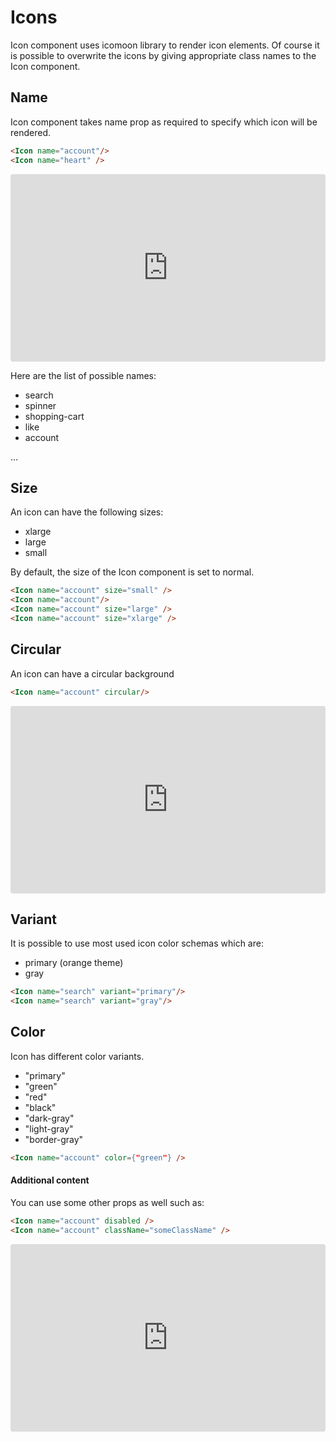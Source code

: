 # Icons
Icon component uses icomoon library to render icon elements. Of course it is possible to overwrite the icons by giving appropriate class names to the Icon component.

## Name
Icon component takes name prop as required to specify which icon will be rendered. 

```html
<Icon name="account"/>
<Icon name="heart" />
```

<iframe src="https://codesandbox.io/embed/summer-feather-37cl6?fontsize=14" title="summer-feather-37cl6" allow="geolocation; microphone; camera; midi; vr; accelerometer; gyroscope; payment; ambient-light-sensor; encrypted-media" style="width:100%; height:300px; border:0; border-radius: 4px; overflow:hidden;" sandbox="allow-modals allow-forms allow-popups allow-scripts allow-same-origin"></iframe>

Here are the list of possible names:

- search
- spinner
- shopping-cart
- like
- account

...

## Size
An icon can have the following sizes:
- xlarge
- large
- small

By default, the size of the Icon component is set to normal.

```html
<Icon name="account" size="small" />
<Icon name="account"/>
<Icon name="account" size="large" />
<Icon name="account" size="xlarge" />
```

## Circular
An icon can have a circular background

```html
<Icon name="account" circular/>
```


<iframe src="https://codesandbox.io/embed/delicate-wildflower-lk1i0?fontsize=14" title="delicate-wildflower-lk1i0" allow="geolocation; microphone; camera; midi; vr; accelerometer; gyroscope; payment; ambient-light-sensor; encrypted-media" style="width:100%; height:300px; border:0; border-radius: 4px; overflow:hidden;" sandbox="allow-modals allow-forms allow-popups allow-scripts allow-same-origin"></iframe>

## Variant
It is possible to use most used icon color schemas which are:

- primary (orange theme)
- gray

```html
<Icon name="search" variant="primary"/>
<Icon name="search" variant="gray"/>
```

## Color

Icon has different color variants.

  * "primary"
  * "green"
  * "red"
  * "black"
  * "dark-gray"
  * "light-gray"
  * "border-gray"

```html
<Icon name="account" color={"green"} />
```

#### Additional content
You can use some other props as well such as:

```html
<Icon name="account" disabled />
<Icon name="account" className="someClassName" />
```

<iframe src="https://codesandbox.io/embed/cranky-dream-imo6l?fontsize=14" title="cranky-dream-imo6l" allow="geolocation; microphone; camera; midi; vr; accelerometer; gyroscope; payment; ambient-light-sensor; encrypted-media" style="width:100%; height:300px; border:0; border-radius: 4px; overflow:hidden;" sandbox="allow-modals allow-forms allow-popups allow-scripts allow-same-origin"></iframe>
